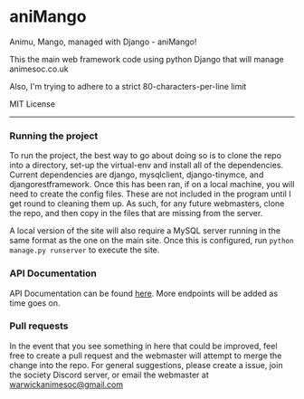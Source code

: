 # aniMango

Animu, Mango, managed with Django - aniMango!

This the main web framework code using python Django that will manage
 animesoc.co.uk

Also, I'm trying to adhere to a strict 80-characters-per-line limit

MIT License

---
### Running the project
To run the project, the best way to go about doing so is to clone the repo into a directory, set-up the virtual-env and install all of the dependencies. Current dependencies are django, mysqlclient, django-tinymce, and djangorestframework. Once this has been ran, if on a local machine, you will need to create the config files. These are not included in the program until I get round to cleaning them up. As such, for any future webmasters, clone the repo, and then copy in the files that are missing from the server. 

A local version of the site will also require a MySQL server running in the same format as the one on the main site. Once this is configured, run `python manage.py runserver` to execute the site.

### API Documentation

API Documentation can be found [here](https://github.com/WarwickAnimeSoc/aniMango/wiki/API-Endpoints). More endpoints will be added as time goes on.

### Pull requests
In the event that you see something in here that could be improved, feel free to create a pull request and the webmaster will attempt to merge the change into the repo. For general suggestions, please create a issue, join the society Discord server, or email the webmaster at warwickanimesoc@gmail.com
